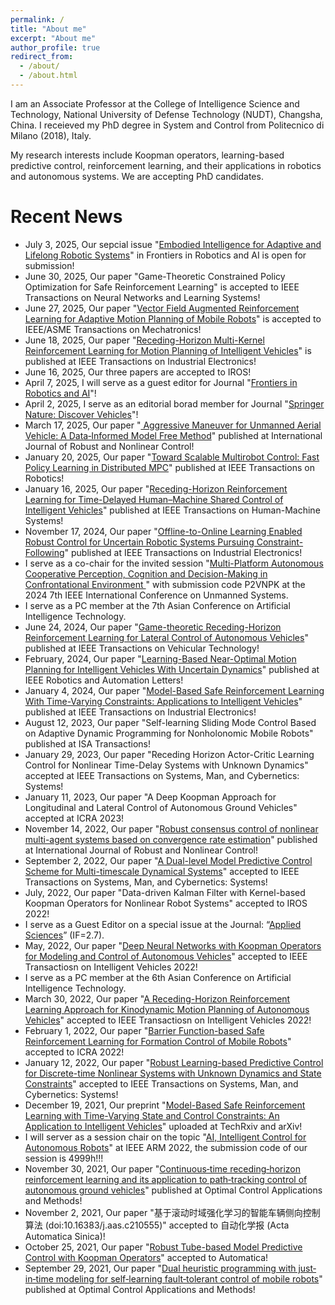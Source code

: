 ```yaml
---
permalink: /
title: "About me"
excerpt: "About me"
author_profile: true
redirect_from: 
  - /about/
  - /about.html
---
```

I am an Associate Professor at the College of Intelligence Science and Technology, National University of Defense Technology (NUDT), Changsha, China. I receieved my PhD degree in System and Control from Politecnico di Milano (2018), Italy.

My research interests include Koopman operators, learning-based predictive control, reinforcement learning, and their applications in robotics and autonomous systems. We are accepting PhD candidates.

Recent News 
======
* July 3, 2025, Our sepcial issue "[Embodied Intelligence for Adaptive and Lifelong Robotic Systems](https://www.frontiersin.org/research-topics/71958/embodied-intelligence-for-adaptive-and-lifelong-robotic-systems)" in Frontiers in Robotics and AI is open for submission!
* June 30, 2025, Our paper "Game-Theoretic Constrained Policy Optimization for Safe Reinforcement Learning" is accepted to IEEE Transactions on Neural Networks and Learning Systems!
* June 27, 2025, Our paper "[Vector Field Augmented Reinforcement Learning for Adaptive Motion Planning of Mobile Robots](https://arxiv.org/html/2405.08283v2)" is accepted to IEEE/ASME Transactions on Mechatronics!
* June 18, 2025, Our paper "[Receding-Horizon Multi-Kernel Reinforcement Learning for Motion Planning of Intelligent Vehicles](10.1109/TIE.2025.3569956)" is published at IEEE Transactions on Industrial Electronics!
* June 16, 2025, Our three papers are accepted to IROS!
* April 7, 2025, I will serve as a guest editor for Journal "[Frontiers in Robotics and AI](https://www.frontiersin.org/journals/robotics-and-ai)"!
* April 2, 2025, I serve as an editorial borad member for Journal "[Springer Nature: Discover Vehicles](https://link.springer.com/journal/44465)"!
* March 17, 2025, Our paper "[ Aggressive Maneuver for Unmanned Aerial Vehicle: A Data‐Informed Model Free Method](http://doi.org/10.1002/rnc.7889)"  published at International Journal of Robust and Nonlinear Control!
* January 20, 2025, Our paper "[Toward Scalable Multirobot Control: Fast Policy Learning in Distributed MPC](https://ieeexplore.ieee.org/abstract/document/10847886)" published at IEEE Transactions on Robotics!
* January 16, 2025, Our paper "[Receding-Horizon Reinforcement Learning for Time-Delayed Human–Machine Shared Control of Intelligent Vehicles](https://ieeexplore.ieee.org/abstract/document/10844015)" published at IEEE Transactions on Human-Machine Systems!
* November 17, 2024, Our paper "[Offline-to-Online Learning Enabled Robust Control for Uncertain Robotic Systems Pursuing Constraint-Following](https://ieeexplore.ieee.org/document/10570206)" published at IEEE Transactions on Industrial Electronics!
* I serve as a co-chair for the invited session "[Multi-Platform Autonomous Cooperative Perception, Cognition and Decision-Making in Confrontational Environment ](https://icus.c2.org.cn/Invited-Session/)" with submission code P2VNPK at the 2024 7th IEEE International Conference on Unmanned Systems.
* I serve as a PC member at the 7th Asian Conference on Artificial Intelligence Technology.
* June 24, 2024, Our paper "[Game-theoretic Receding-Horizon Reinforcement Learning for Lateral Control of Autonomous Vehicles](https://ieeexplore.ieee.org/document/10570206)" published at IEEE Transactions on Vehicular Technology!
* February, 2024, Our paper "[Learning-Based Near-Optimal Motion Planning for Intelligent Vehicles With Uncertain Dynamics](https://ieeexplore.ieee.org/abstract/document/10271561)" published at IEEE Robotics and Automation Letters!
* January  4, 2024, Our paper "[Model-Based Safe Reinforcement Learning With Time-Varying Constraints: Applications to Intelligent Vehicles](https://ieeexplore.ieee.org/abstract/document/10381514)" published at IEEE Transactions on Industrial Electronics!
* August 12, 2023, Our paper "Self-learning Sliding Mode Control Based on Adaptive Dynamic Programming for Nonholonomic Mobile Robots" published at ISA Transactions!
* January 29, 2023, Our paper "Receding Horizon Actor-Critic Learning Control for Nonlinear Time-Delay Systems with Unknown Dynamics" accepted at IEEE Transactions on Systems, Man, and Cybernetics: Systems!
* January 11, 2023, Our paper "A Deep Koopman Approach for Longitudinal and Lateral Control of Autonomous Ground Vehicles" accepted at ICRA 2023!
* November 14, 2022, Our paper "[Robust consensus control of nonlinear multi-agent systems based on convergence rate estimation](https://onlinelibrary.wiley.com/doi/abs/10.1002/rnc.6477)" published at International Journal of Robust and Nonlinear Control!
* September 2, 2022, Our paper "[A Dual-level Model Predictive Control Scheme for Multi-timescale Dynamical Systems](https://ieeexplore.ieee.org/document/9790335)" accepted to IEEE Transactions on Systems, Man, and Cybernetics: Systems!
* July, 2022, Our paper "Data-driven Kalman Filter with Kernel-based Koopman Operators for Nonlinear Robot Systems" accepted to IROS 2022!
* I serve as a Guest Editor on a special issue at the Journal: “[Applied Sciences](https://www.mdpi.com/journal/applsci/special_issues/2IEDK599AN)” (IF=2.7).
* May, 2022, Our paper "[Deep Neural Networks with Koopman Operators for Modeling and Control of Autonomous Vehicles](https://ieeexplore.ieee.org/document/9790335)" accepted to IEEE Transactiosn on Intelligent Vehicles 2022!
* I serve as a PC member at the 6th Asian Conference on Artificial Intelligence Technology.
* March 30, 2022, Our paper "[A Receding-Horizon Reinforcement Learning Approach for Kinodynamic Motion Planning of Autonomous Vehicles](https://ieeexplore.ieee.org/document/9756946)" accepted to IEEE Transactiosn on Intelligent Vehicles 2022!
* February 1, 2022, Our paper "[Barrier Function-based Safe Reinforcement Learning for Formation Control of Mobile Robots](https://ieeexplore.ieee.org/document/9811604)" accepted to ICRA 2022!
* January 12, 2022, Our paper "[Robust Learning-based Predictive Control for Discrete-time Nonlinear Systems with Unknown Dynamics and State Constraints](https://arxiv.org/abs/1911.09827)" accepted to IEEE Transactions on Systems, Man, and Cybernetics: Systems!
* December 19, 2021, Our preprint "[Model-Based Safe Reinforcement Learning with Time-Varying State and Control Constraints: An Application to Intelligent Vehicles](https://doi.org/10.36227/techrxiv.17205740.v2)" uploaded at TechRxiv and arXiv!
* I will server as a session chair on the topic "[AI, Intelligent  Control for Autonomous Robots](http://www.ieee-arm.org/index.php/invited-sessions/)"   at IEEE ARM 2022, the submission code of our session is 4999h!!!
* November 30, 2021, Our paper "[Continuous‐time receding‐horizon reinforcement learning and its application to path‐tracking control of autonomous ground vehicles](http://doi.org/10.1002/oca.2832)" published at Optimal Control Applications and Methods!
* November 2, 2021, Our paper "基于滚动时域强化学习的智能车辆侧向控制算法 (doi:10.16383/j.aas.c210555)" accepted to 自动化学报 (Acta Automatica Sinica)!
* October 25, 2021, Our paper "[Robust Tube-based Model Predictive Control with Koopman Operators](https://arxiv.org/abs/2108.13011)" accepted to Automatica!
* September 29, 2021, Our paper "[Dual heuristic programming with just‐in‐time modeling for self‐learning fault‐tolerant control of mobile robots](https://onlinelibrary.wiley.com/doi/10.1002/oca.2791)" published at Optimal Control Applications and Methods!

